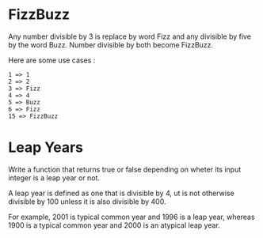 # FizzBuzz

Any number divisible by 3 is replace by word Fizz and any divisible by five by the word Buzz. Number divisible by both become FizzBuzz.

Here are some use cases : 

    1 => 1
    2 => 2
    3 => Fizz
    4 => 4
    5 => Buzz
    6 => Fizz
    15 => FizzBuzz


# Leap Years

Write a function that returns true or false depending on wheter its input integer is a leap year or not.

A leap year is defined as one that is divisible by 4, ut is not otherwise divisible by 100 unless it is also divisible by 400.

For example, 2001 is typical common year and 1996 is a leap year, whereas 1900 is a typical common year and 2000 is an atypical leap year.

